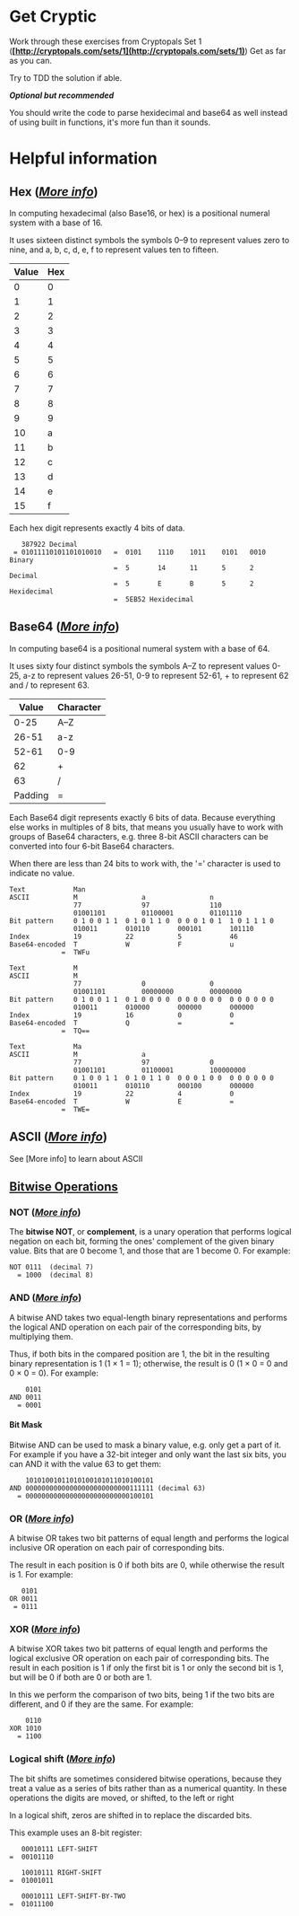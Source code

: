 # Get Cryptic

Work through these exercises from Cryptopals Set 1 (**[http://cryptopals.com/sets/1](http://cryptopals.com/sets/1)**)
Get as far as you can.

Try to TDD the solution if able.

***Optional but recommended***

You should write the code to parse hexidecimal and base64 as well instead of using built in functions, it's more fun than it sounds.

# Helpful information

## Hex (*[More info](https://en.wikipedia.org/wiki/Hexadecimal)*)

In computing hexadecimal (also Base16, or hex) is a positional numeral system with a base of 16. 

It uses sixteen distinct symbols the symbols 0–9 to represent values zero to nine, and a, b, c, d, e, f to represent values ten to fifteen.

    
| Value | Hex |
|-------|-----|
| 0 | 0 |
| 1 | 1 |
| 2 | 2 |
| 3 | 3 |
| 4 | 4 |
| 5 | 5 |
| 6 | 6 |
| 7 | 7 |
| 8 | 8 |
| 9 | 9 |
| 10 | a |
| 11 | b |
| 12 | c |
| 13 | d |
| 14 | e |
| 15 | f |


Each hex digit represents exactly 4 bits of data.

       387922‬ Decimal
     = 01011110101101010010   =  0101    1110    1011    0101   0010  Binary
                              =  5       14      11      5      2     Decimal
                              =  5       E       B       5	    2     Hexidecimal
                              =  5EB52 Hexidecimal


## Base64 (*[More info](https://en.wikipedia.org/wiki/Base64)*)

In computing base64 is a positional numeral system with a base of 64.

It uses sixty four distinct symbols the symbols A–Z to represent values 0-25, a-z to represent values 26-51, 0-9 to represent 52-61, + to represent 62 and / to represent 63.

|  Value  | Character |
|---------|-----|
| 0-25    | A–Z |
| 26-51   | a-z |
| 52-61   | 0-9 |
| 62      | +   |
| 63      | /   |
| Padding | =   |

Each Base64 digit represents exactly 6 bits of data.  Because everything else works in multiples of 8 bits, that means you usually have to work with groups of Base64 characters, e.g. three 8-bit ASCII characters can be converted into four 6-bit Base64 characters.

When there are less than 24 bits to work with, the '=' character is used to indicate no value. 

    Text            Man
    ASCII           M                a                n
                    77               97               110
                    01001101         01100001         01101110
    Bit pattern     0 1 0 0 1 1  0 1 0 1 1 0  0 0 0 1 0 1  1 0 1 1 1 0
                    010011       010110       000101       101110
    Index           19           22           5            46
    Base64-encoded  T            W            F            u
                 =  TWFu

    Text            M  
    ASCII           M  
                    77               0                0
                    01001101         00000000         00000000
    Bit pattern     0 1 0 0 1 1  0 1 0 0 0 0  0 0 0 0 0 0  0 0 0 0 0 0
                    010011       010000       000000       000000
    Index           19           16           0            0
    Base64-encoded  T            Q            =            =
                 =  TQ==

    Text            Ma
    ASCII           M                a 
                    77               97               0
                    01001101         01100001         100000000
    Bit pattern     0 1 0 0 1 1  0 1 0 1 1 0  0 0 0 1 0 0  0 0 0 0 0 0
                    010011       010110       000100       000000
    Index           19           22           4            0
    Base64-encoded  T            W            E            =
                 =  TWE=

## ASCII (*[More info](http://www.rapidtables.com/code/text/ascii-table.htm)*)

See [More info] to learn about ASCII

## [Bitwise Operations](https://en.wikipedia.org/wiki/Bitwise_operation)

### NOT (*[More info](https://en.wikipedia.org/wiki/Bitwise_operation#NOT)*)

The **bitwise NOT**, or **complement**, is a unary operation that performs logical negation on each bit, forming the ones' complement of the given binary value. Bits that are 0 become 1, and those that are 1 become 0. For example:

    NOT 0111  (decimal 7)
      = 1000  (decimal 8)

### AND (*[More info](https://en.wikipedia.org/wiki/Bitwise_operation#AND)*)

A bitwise AND takes two equal-length binary representations and performs the logical AND operation on each pair of the corresponding bits, by multiplying them. 

Thus, if both bits in the compared position are 1, the bit in the resulting binary representation is 1 (1 × 1 = 1); otherwise, the result is 0 (1 × 0 = 0 and 0 × 0 = 0). For example:

        0101 
    AND 0011 
      = 0001 

#### Bit Mask

Bitwise AND can be used to mask a binary value, e.g. only get a part of it.  For example if you have a 32-bit integer and only want the last six bits, you can AND it with the value 63 to get them:

        10101001011010100101011010100101 
    AND 00000000000000000000000000111111 (decimal 63)
      = 00000000000000000000000000100101

### OR (*[More info](https://en.wikipedia.org/wiki/Bitwise_operation#OR)*)

A bitwise OR takes two bit patterns of equal length and performs the logical inclusive OR operation on each pair of corresponding bits. 

The result in each position is 0 if both bits are 0, while otherwise the result is 1. For example:

       0101 
    OR 0011 
     = 0111 

### XOR (*[More info](https://en.wikipedia.org/wiki/Bitwise_operation#XOR)*)

A bitwise XOR takes two bit patterns of equal length and performs the logical exclusive OR operation on each pair of corresponding bits. The result in each position is 1 if only the first bit is 1 or only the second bit is 1, but will be 0 if both are 0 or both are 1. 

In this we perform the comparison of two bits, being 1 if the two bits are different, and 0 if they are the same. For example:

        0110 
    XOR 1010 
      = 1100 

### Logical shift (*[More info](https://en.wikipedia.org/wiki/Logical_shift )*)

The bit shifts are sometimes considered bitwise operations, because they treat a value as a series of bits rather than as a numerical quantity. In these operations the digits are moved, or shifted, to the left or right

In a logical shift, zeros are shifted in to replace the discarded bits.

This example uses an 8-bit register:

       00010111 LEFT-SHIFT
    =  00101110 
    
       10010111 RIGHT-SHIFT
    =  01001011
    
       00010111 LEFT-SHIFT-BY-TWO
    =  01011100 
